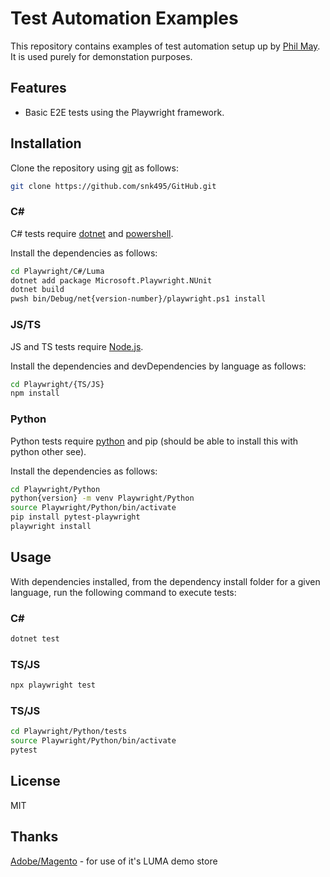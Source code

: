 # Test Automation Examples

This repository contains examples of test automation setup up by [Phil May](https://github.com/snk495). It is used purely for demonstation purposes.

## Features

- Basic E2E tests using the Playwright framework.

## Installation

Clone the repository using [git](https://git-scm.com) as follows:

```sh
git clone https://github.com/snk495/GitHub.git
```

### C#

C# tests require [dotnet](https://dotnet.microsoft.com/en-us/) and [powershell](https://learn.microsoft.com/en-gb/powershell/scripting/install/installing-powershell?view=powershell-7.4).

Install the dependencies as follows:

```sh
cd Playwright/C#/Luma
dotnet add package Microsoft.Playwright.NUnit
dotnet build
pwsh bin/Debug/net{version-number}/playwright.ps1 install
```

### JS/TS

JS and TS tests require [Node.js](https://nodejs.org/).

Install the dependencies and devDependencies by language as follows:

```sh
cd Playwright/{TS/JS}
npm install
```

### Python

Python tests require [python](https://docs.python-guide.org) and pip (should be able to install this with python other see).

Install the dependencies as follows:

```sh
cd Playwright/Python
python{version} -m venv Playwright/Python
source Playwright/Python/bin/activate
pip install pytest-playwright
playwright install
```

## Usage

With dependencies installed, from the dependency install folder for a given language, run the following command to execute tests:

### C#

```sh
dotnet test
```

### TS/JS

```sh
npx playwright test
```

### TS/JS

```sh
cd Playwright/Python/tests
source Playwright/Python/bin/activate
pytest
```

## License

MIT

## Thanks

[Adobe/Magento](https://business.adobe.com/products/magento/magento-commerce.html) - for use of it's LUMA demo store
